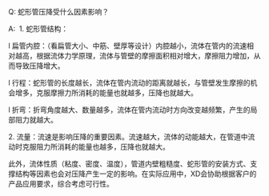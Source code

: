 Q: 蛇形管压降受什么因素影响？

A:  1. 蛇形管结构：

l 扁管内腔：（看扁管大小、中筋、壁厚等设计）内腔越小，流体在管内的流速相对越高，根据流体力学原理，流体与管壁的摩擦面积相对增大，摩擦阻力增加，从而导致压降增大。

l 行程：蛇形管的长度越长，流体在管内流动的距离就越长，与管壁发生摩擦的机会增多，克服摩擦力所消耗的能量也就越多，压降也就越大。

l 折弯：折弯角度越大、数量越多，流体在管内流动时方向改变越频繁，产生的局部阻力就越大。

2. 流量：流速是影响压降的重要因素。流速越大，流体的动能越大，在管道中流动时克服阻力所消耗的能量也越多，压降也就越大。

此外，流体性质（粘度、密度、温度），管道内壁粗糙度、蛇形管的安装方式、支撑结构等因素也会对压降产生一定的影响。在实际应用中，XD会协助根据客户的产品应用要求，综合考虑可行性。